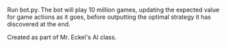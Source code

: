 Run bot.py. The bot will play 10 million games, updating the expected value for game actions as it goes, before outputting the optimal strategy it has discovered at the end.

Created as part of Mr. Eckel's AI class.

